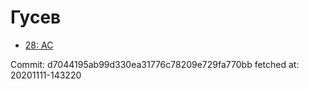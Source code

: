 # Гусев
- [28: AC](28.md)

Commit: d7044195ab99d330ea31776c78209e729fa770bb
 fetched at: 20201111-143220
